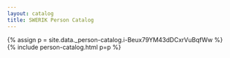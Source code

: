 ```yaml
---
layout: catalog
title: SWERIK Person Catalog
---
```

{% assign p = site.data._person-catalog.i-Beux79YM43dDCxrVuBqfWw %}
{% include person-catalog.html p=p %}

